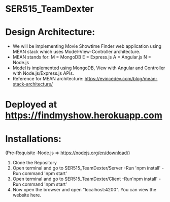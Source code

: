 # SER515_TeamDexter

# Design Architecture:
  - We will be implementing Movie Showtime Finder web application using MEAN stack which
    uses Model-View-Controller architecture.
  - MEAN stands for: 
    M = MongoDB 
    E = Express.js
    A = Angular.js
    N = Node.js
  - Model is implemented using MongoDB, View with Angular and Controller with Node.js/Express.js APIs.
  - Reference for MEAN architecture:
        https://evincedev.com/blog/mean-stack-architecture/

# Deployed at https://findmyshow.herokuapp.com

# Installations:
  (Pre-Requisite :Node.js => https://nodejs.org/en/download/)

  1. Clone the Repository
  2. Open terminal and go to SER515_TeamDexter/Server
      -Run 'npm install'
      -Run command 'npm start'
  3. Open terminal and go to SER515_TeamDexter/Client 
      -Run'npm install'
      -Run command 'npm start'
  4. Now open the browser and open "localhost:4200". You can view the website here. 
